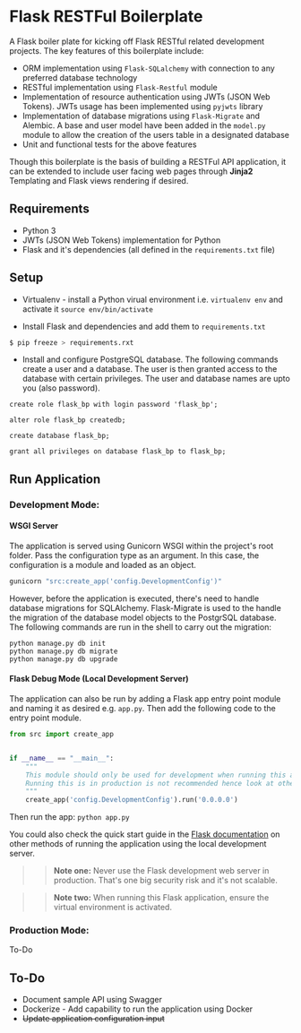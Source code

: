 # Flask RESTFul Boilerplate
A Flask boiler plate for kicking off Flask RESTful related development projects. The key features of this boilerplate include:

* ORM implementation using `Flask-SQLalchemy` with connection to any preferred database technology
* RESTful implementation using `Flask-Restful` module
* Implementation of resource authentication using JWTs (JSON Web Tokens). JWTs usage has been implemented using `pyjwts` library
* Implementation of database migrations using `Flask-Migrate` and Alembic. A base and user model have been added in the `model.py` module to allow the creation of the users table in a designated database
* Unit and functional tests for the above features

Though this boilerplate is the basis of building a RESTFul API application, it can be extended to include user facing web pages through **Jinja2** Templating and Flask views rendering if desired.


## Requirements
* Python 3
* JWTs (JSON Web Tokens) implementation for Python
* Flask and it's dependencies (all defined in the `requirements.txt` file)

## Setup
* Virtualenv - install a Python virual environment i.e. `virtualenv env` and activate it `source env/bin/activate`

* Install Flask and dependencies and add them to `requirements.txt`

```bash
$ pip freeze > requirements.rxt
```
* Install and configure PostgreSQL database. The following commands create a user and a database. The user is then granted access to the database with certain privileges. The user and database names are upto you (also password).

```
create role flask_bp with login password 'flask_bp';

alter role flask_bp createdb;

create database flask_bp;

grant all privileges on database flask_bp to flask_bp;

```

## Run Application

### Development Mode:
#### WSGI Server
The application is served using Gunicorn WSGI within the project's root folder. Pass the configuration type as an argument. In this case, the configuration is a module and loaded as an object.

```bash
gunicorn "src:create_app('config.DevelopmentConfig')"
```

However, before the application is executed, there's need to handle database migrations for SQLAlchemy. Flask-Migrate is used to the handle the migration of the database model objects to the PostgrSQL database. The following commands are run in the shell to carry out the migration:

```
python manage.py db init
python manage.py db migrate
python manage.py db upgrade
```

#### Flask Debug Mode (Local Development Server)
The application can also be run by adding a Flask app entry point module and naming it as desired e.g. `app.py`. Then add the following code to the entry point module. 

```python
from src import create_app


if __name__ == "__main__":
    """
    This module should only be used for development when running this application using the Flask web server.
    Running this is in production is not recommended hence look at other production level WSGI like Gunicorn
    """
    create_app('config.DevelopmentConfig').run('0.0.0.0')
```

Then run the app: `python app.py`

You could also check the quick start guide in the [Flask documentation](http://flask.pocoo.org/docs/1.0/quickstart/#debug-mode) on other methods of running the application using the local development server.

>> **Note one:** Never use the Flask development web server in production. That's one big security risk and it's not scalable.

>> **Note two:** When running this Flask application, ensure the virtual environment is activated.


### Production Mode:
To-Do


## To-Do
* Document sample API using Swagger
* Dockerize - Add capability to run the application using Docker
* ~~Update application configuration input~~
